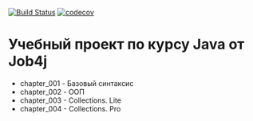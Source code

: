 [![Build Status](https://travis-ci.org/murrcha/kkaysheva.svg?branch=master)](https://travis-ci.org/murrcha/kkaysheva)
[![codecov](https://codecov.io/gh/murrcha/kkaysheva/branch/master/graph/badge.svg)](https://codecov.io/gh/murrcha/kkaysheva)

# Учебный проект по курсу Java от Job4j

* chapter_001 - Базовый синтаксис
* chapter_002 - ООП
* chapter_003 - Collections. Lite
* chapter_004 - Collections. Pro
